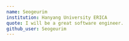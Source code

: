 ```yaml
---
name: Seogeurim
institution: Hanyang University ERICA
quote: I will be a great software engineer.
github_user: Seogeurim
---
```


